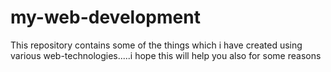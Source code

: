 # my-web-development
This repository contains some of the things which i have created using various web-technologies.....i hope this will help you also for some reasons

